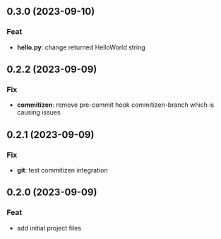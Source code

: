 ## 0.3.0 (2023-09-10)

### Feat

- **hello.py**: change returned HelloWorld string

## 0.2.2 (2023-09-09)

### Fix

- **commitizen**: remove pre-commit hook commitizen-branch which is causing issues

## 0.2.1 (2023-09-09)

### Fix

- **git**: test commitizen integration

## 0.2.0 (2023-09-09)

### Feat

- add initial project files

